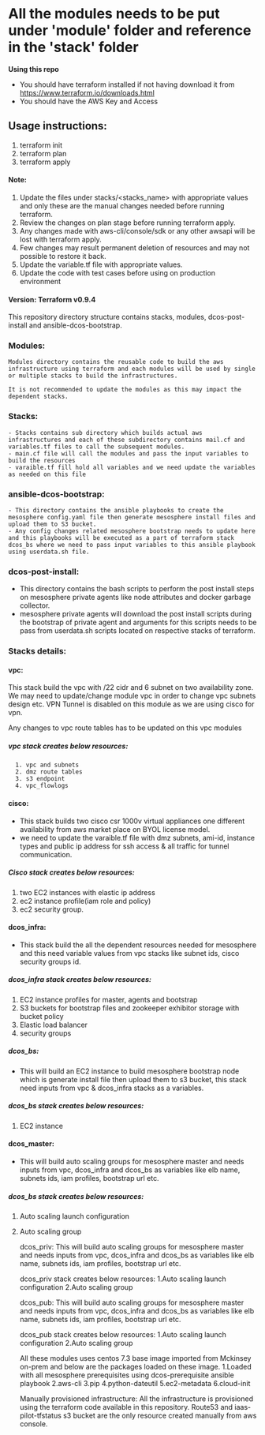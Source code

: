 **All the modules needs to be put under 'module' folder and reference in the 'stack' folder**
======

**Using this repo**
  * You should have terraform installed if not having download it from https://www.terraform.io/downloads.html
  * You should have the AWS Key and Access

## Usage instructions:

1. terraform init
2. terraform plan
3. terraform apply

#### Note:
1. Update the files under stacks/<stacks_name> with appropriate values and only these are the manual changes needed before running terraform.
2. Review the changes on plan stage before running terraform apply.
3. Any changes made with aws-cli/console/sdk or any other awsapi will be lost with terraform apply.
4. Few changes may result permanent deletion of resources and may not possible to restore it back.
5. Update the variable.tf file with appropriate values.
6. Update the code with test cases before using on production environment

#### Version: Terraform v0.9.4

This repository directory structure contains stacks, modules, dcos-post-install and ansible-dcos-bootstrap.

### Modules:

    Modules directory contains the reusable code to build the aws infrastructure using terraform and each modules will be used by single or multiple stacks to build the infrastructures.

    It is not recommended to update the modules as this may impact the dependent stacks.

### Stacks:

    - Stacks contains sub directory which builds actual aws infrastructures and each of these subdirectory contains mail.cf and variables.tf files to call the subsequent modules.
    - main.cf file will call the modules and pass the input variables to build the resources
    - varaible.tf fill hold all variables and we need update the variables as needed on this file

### ansible-dcos-bootstrap:

    - This directory contains the ansible playbooks to create the mesosphere config.yaml file then generate mesosphere install files and upload them to S3 bucket.
    - Any config changes related mesosphere bootstrap needs to update here and this playbooks will be executed as a part of terraform stack dcos_bs where we need to pass input variables to this ansible playbook using userdata.sh file.

### dcos-post-install:

- This directory contains the bash scripts to perform the post install steps on mesosphere private agents like node attributes and docker garbage collector.
- mesosphere private agents will download the post install scripts during the bootstrap of private agent and arguments for this scripts needs to be pass from userdata.sh scripts located on respective stacks of terraform.

### Stacks details:

#### vpc:
This stack build the vpc with /22 cidr and 6 subnet on two availability zone. We may need to update/change module vpc in order to change vpc subnets design etc. VPN Tunnel is disabled on this module as we are using cisco for vpn.

Any changes to vpc route tables has to be updated on this vpc modules

##### vpc stack creates below resources:
      1. vpc and subnets
      2. dmz route tables
      3. s3 endpoint
      4. vpc_flowlogs

#### cisco:

- This stack builds two cisco csr 1000v virtual appliances one different availability from aws market place on BYOL license model.
- we need to update the varaible.tf file with dmz subnets, ami-id, instance types and public ip address for ssh access & all traffic for tunnel communication.

##### Cisco stack creates below resources:
1. two EC2 instances with elastic ip address
2. ec2 instance profile(iam role and policy)
3. ec2 security group.

#### dcos_infra:
- This stack build the all the dependent resources needed for mesosphere and this need variable values from vpc stacks like subnet ids, cisco security groups id.

##### dcos_infra stack creates below resources:
1. EC2 instance profiles for master, agents and bootstrap
2. S3 buckets for bootstrap files and zookeeper exhibitor storage with bucket policy
3. Elastic load balancer
4. security groups

##### dcos_bs:
- This will build an EC2 instance to build mesosphere bootstrap node which is generate install file then upload them to s3 bucket, this stack need inputs from vpc & dcos_infra stacks as a variables.

##### dcos_bs stack creates below resources:
1. EC2 instance

#### dcos_master:
- This will build auto scaling groups for mesosphere master and needs inputs from vpc, dcos_infra and dcos_bs as variables like elb name, subnets ids, iam profiles, bootstrap url etc.

##### dcos_bs stack creates below resources:
1. Auto scaling launch configuration
2. Auto scaling group

    dcos_priv: This will build auto scaling groups for mesosphere master and needs inputs from vpc, dcos_infra and dcos_bs as variables like elb name, subnets ids, iam profiles, bootstrap url etc.

    dcos_priv stack creates below resources:
      1.Auto scaling launch configuration
      2.Auto scaling group

    dcos_pub: This will build auto scaling groups for mesosphere master and needs inputs from vpc, dcos_infra and dcos_bs as variables like elb name, subnets ids, iam profiles, bootstrap url etc.

    dcos_pub stack creates below resources:
      1.Auto scaling launch configuration
      2.Auto scaling group

    All these modules uses centos 7.3 base image imported from Mckinsey on-prem and below are the packages loaded on these image.
      1.Loaded with all mesosphere prerequisites using dcos-prerequisite ansible playbook
      2.aws-cli
      3.pip
      4.python-dateutil
      5.ec2-metadata
      6.cloud-init

    Manually provisioned infrastructure:
      All the infrastructure is provisioned using the terraform code available in this repository.
      Route53 and iaas-pilot-tfstatus s3 bucket are the only resource created manually from aws console.

